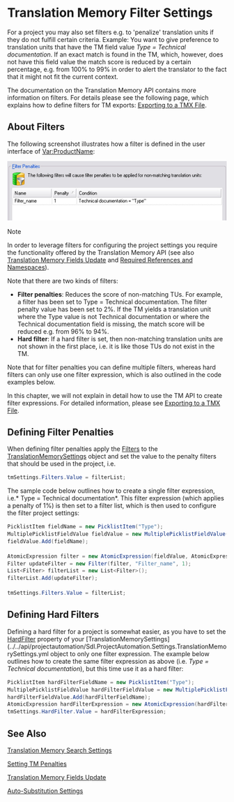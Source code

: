 Translation Memory Filter Settings
==

For a project you may also set filters e.g. to 'penalize' translation units if they do not fulfill certain criteria. Example: You want to give preference to translation units that have the TM field value *Type = Technical documentation*. If an exact match is found in the TM, which, however, does not have this field value the match score is reduced by a certain percentage, e.g. from 100% to 99% in order to alert the translator to the fact that it might not fit the current context.

The documentation on the Translation Memory API contains more information on filters. For details please see the following page, which explains how to define filters for TM exports: [Exporting to a TMX File](translation_memory_filter_settings.md).

About Filters
--

The following screenshot illustrates how a filter is defined in the user interface of <Var:ProductName>:

![filter_penalties](images/filter_penalties.jpg)

>[!NOTE]
>
>In order to leverage filters for configuring the project settings you require the functionality offered by the Translation Memory API (see also [Translation Memory Fields Update](translation_memory_field_update.md) and [Required References and Namespaces](required_references_and_namespaces.md)).

Note that there are two kinds of filters:

* **Filter penalties**: Reduces the score of non-matching TUs. For example, a filter has been set to Type = Technical documentation. The filter penalty value has been set to 2%. If the TM yields a translation unit where the Type value is not Technical documentation or where the Technical documentation field is missing, the match score will be reduced e.g. from 96% to 94%.
* **Hard filter**: If a hard filter is set, then non-matching translation units are not shown in the first place, i.e. it is like those TUs do not exist in the TM.

Note that for filter penalties you can define multiple filters, whereas hard filters can only use one filter expression, which is also outlined in the code examples below.

In this chapter, we will not explain in detail how to use the TM API to create filter expressions. For detailed information, please see [Exporting to a TMX File](translation_memory_filter_settings.md).

Defining Filter Penalties
--

When defining filter penalties apply the [Filters](../../api/projectautomation/Sdl.ProjectAutomation.Settings.TranslationMemorySettings.yml#Sdl_ProjectAutomation_Settings_TranslationMemorySettings_Filters) to the [TranslationMemorySettings](../../api/projectautomation/Sdl.ProjectAutomation.Settings.TranslationMemorySettings.yml) object and set the value to the penalty filters that should be used in the project, i.e.

```cs
tmSettings.Filters.Value = filterList;
```

The sample code below outlines how to create a single filter expression, i.e.* Type = Technical documentation*. This filter expression (which applies a penalty of 1%) is then set to a filter list, which is then used to configure the filter project settings:


```cs
PicklistItem fieldName = new PicklistItem("Type");
MultiplePicklistFieldValue fieldValue = new MultiplePicklistFieldValue("Technical documentation");
fieldValue.Add(fieldName);

AtomicExpression filter = new AtomicExpression(fieldValue, AtomicExpression.Operator.Equal);
Filter updateFilter = new Filter(filter, "Filter_name", 1);
List<Filter> filterList = new List<Filter>();
filterList.Add(updateFilter);

tmSettings.Filters.Value = filterList;
```

Defining Hard Filters
--

Defining a hard filter for a project is somewhat easier, as you have to set the [HardFilter](../../api/projectautomation/Sdl.ProjectAutomation.Settings.TranslationMemorySettings.yml#Sdl_ProjectAutomation_Settings_TranslationMemorySettings_HardFilter) property of your [TranslationMemorySettings](../../api/projectautomation/Sdl.ProjectAutomation.Settings.TranslationMemorySettings.yml object to only one filter expression. The example below outlines how to create the same filter expression as above (i.e. *Type = Technical documentation*), but this time use it as a hard filter:

```cs
PicklistItem hardFilterFieldName = new PicklistItem("Type");
MultiplePicklistFieldValue hardFilterFieldValue = new MultiplePicklistFieldValue("Technical documentation");
hardFilterFieldValue.Add(hardFilterFieldName);
AtomicExpression hardFilterExpression = new AtomicExpression(hardFilterFieldValue, AtomicExpression.Operator.Equal);
tmSettings.HardFilter.Value = hardFilterExpression;
```

See Also
--



[Translation Memory Search Settings](translation_memory_search_settings.md)

[Setting TM Penalties](setting_tm_penalties.md)

[Translation Memory Fields Update](translation_memory_field_update.md)

[Auto-Substitution Settings](auto_substitution_settings.md)
